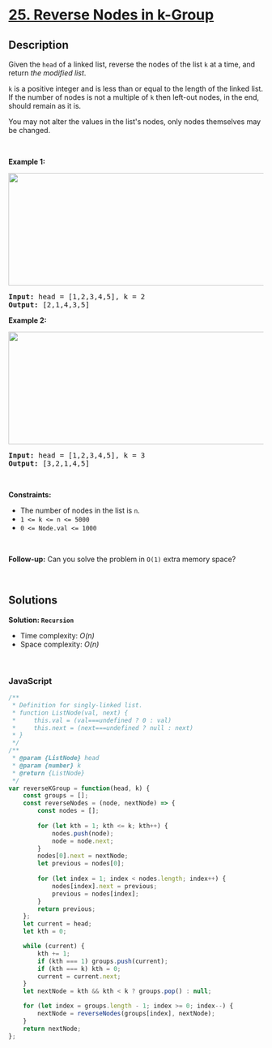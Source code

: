 # [25. Reverse Nodes in k-Group](https://leetcode.com/problems/reverse-nodes-in-k-group)

## Description

<div class="elfjS" data-track-load="description_content"><p>Given the <code>head</code> of a linked list, reverse the nodes of the list <code>k</code> at a time, and return <em>the modified list</em>.</p>

<p><code>k</code> is a positive integer and is less than or equal to the length of the linked list. If the number of nodes is not a multiple of <code>k</code> then left-out nodes, in the end, should remain as it is.</p>

<p>You may not alter the values in the list's nodes, only nodes themselves may be changed.</p>

<p>&nbsp;</p>
<p><strong class="example">Example 1:</strong></p>
<img alt="" src="https://assets.leetcode.com/uploads/2020/10/03/reverse_ex1.jpg" style="width: 542px; height: 222px;">
<pre><strong>Input:</strong> head = [1,2,3,4,5], k = 2
<strong>Output:</strong> [2,1,4,3,5]
</pre>

<p><strong class="example">Example 2:</strong></p>
<img alt="" src="https://assets.leetcode.com/uploads/2020/10/03/reverse_ex2.jpg" style="width: 542px; height: 222px;">
<pre><strong>Input:</strong> head = [1,2,3,4,5], k = 3
<strong>Output:</strong> [3,2,1,4,5]
</pre>

<p>&nbsp;</p>
<p><strong>Constraints:</strong></p>

<ul>
	<li>The number of nodes in the list is <code>n</code>.</li>
	<li><code>1 &lt;= k &lt;= n &lt;= 5000</code></li>
	<li><code>0 &lt;= Node.val &lt;= 1000</code></li>
</ul>

<p>&nbsp;</p>
<p><strong>Follow-up:</strong> Can you solve the problem in <code>O(1)</code> extra memory space?</p>
</div>

<p>&nbsp;</p>

## Solutions

**Solution: `Recursion`**
- Time complexity: <em>O(n)</em>
- Space complexity: <em>O(n)</em>

<p>&nbsp;</p>

### **JavaScript**

```js
/**
 * Definition for singly-linked list.
 * function ListNode(val, next) {
 *     this.val = (val===undefined ? 0 : val)
 *     this.next = (next===undefined ? null : next)
 * }
 */
/**
 * @param {ListNode} head
 * @param {number} k
 * @return {ListNode}
 */
var reverseKGroup = function(head, k) {
    const groups = [];
    const reverseNodes = (node, nextNode) => {
        const nodes = [];
        
        for (let kth = 1; kth <= k; kth++) {
            nodes.push(node);
            node = node.next;
        }
        nodes[0].next = nextNode;
        let previous = nodes[0];
        
        for (let index = 1; index < nodes.length; index++) {
            nodes[index].next = previous;
            previous = nodes[index];
        }
        return previous;
    };
    let current = head;
    let kth = 0;

    while (current) {
        kth += 1;
        if (kth === 1) groups.push(current);
        if (kth === k) kth = 0;
        current = current.next;
    }
    let nextNode = kth && kth < k ? groups.pop() : null;

    for (let index = groups.length - 1; index >= 0; index--) {
        nextNode = reverseNodes(groups[index], nextNode);
    }
    return nextNode;
};
```
